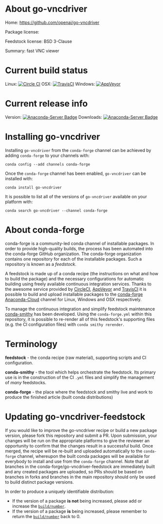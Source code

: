 About go-vncdriver
==================

Home: https://github.com/openai/go-vncdriver

Package license: 

Feedstock license: BSD 3-Clause

Summary: fast VNC viewer



Current build status
====================

Linux: [![Circle CI](https://circleci.com/gh/conda-forge/go-vncdriver-feedstock.svg?style=shield)](https://circleci.com/gh/conda-forge/go-vncdriver-feedstock)
OSX: [![TravisCI](https://travis-ci.org/conda-forge/go-vncdriver-feedstock.svg?branch=master)](https://travis-ci.org/conda-forge/go-vncdriver-feedstock)
Windows: [![AppVeyor](https://ci.appveyor.com/api/projects/status/github/conda-forge/go-vncdriver-feedstock?svg=True)](https://ci.appveyor.com/project/conda-forge/go-vncdriver-feedstock/branch/master)

Current release info
====================
Version: [![Anaconda-Server Badge](https://anaconda.org/conda-forge/go-vncdriver/badges/version.svg)](https://anaconda.org/conda-forge/go-vncdriver)
Downloads: [![Anaconda-Server Badge](https://anaconda.org/conda-forge/go-vncdriver/badges/downloads.svg)](https://anaconda.org/conda-forge/go-vncdriver)

Installing go-vncdriver
=======================

Installing `go-vncdriver` from the `conda-forge` channel can be achieved by adding `conda-forge` to your channels with:

```
conda config --add channels conda-forge
```

Once the `conda-forge` channel has been enabled, `go-vncdriver` can be installed with:

```
conda install go-vncdriver
```

It is possible to list all of the versions of `go-vncdriver` available on your platform with:

```
conda search go-vncdriver --channel conda-forge
```


About conda-forge
=================

conda-forge is a community-led conda channel of installable packages.
In order to provide high-quality builds, the process has been automated into the
conda-forge GitHub organization. The conda-forge organization contains one repository
for each of the installable packages. Such a repository is known as a *feedstock*.

A feedstock is made up of a conda recipe (the instructions on what and how to build
the package) and the necessary configurations for automatic building using freely
available continuous integration services. Thanks to the awesome service provided by
[CircleCI](https://circleci.com/), [AppVeyor](http://www.appveyor.com/)
and [TravisCI](https://travis-ci.org/) it is possible to build and upload installable
packages to the [conda-forge](https://anaconda.org/conda-forge)
[Anaconda-Cloud](http://docs.anaconda.org/) channel for Linux, Windows and OSX respectively.

To manage the continuous integration and simplify feedstock maintenance
[conda-smithy](http://github.com/conda-forge/conda-smithy) has been developed.
Using the ``conda-forge.yml`` within this repository, it is possible to re-render all of
this feedstock's supporting files (e.g. the CI configuration files) with ``conda smithy rerender``.


Terminology
===========

**feedstock** - the conda recipe (raw material), supporting scripts and CI configuration.

**conda-smithy** - the tool which helps orchestrate the feedstock.
                   Its primary use is in the construction of the CI ``.yml`` files
                   and simplify the management of *many* feedstocks.

**conda-forge** - the place where the feedstock and smithy live and work to
                  produce the finished article (built conda distributions)


Updating go-vncdriver-feedstock
===============================

If you would like to improve the go-vncdriver recipe or build a new
package version, please fork this repository and submit a PR. Upon submission,
your changes will be run on the appropriate platforms to give the reviewer an
opportunity to confirm that the changes result in a successful build. Once
merged, the recipe will be re-built and uploaded automatically to the
`conda-forge` channel, whereupon the built conda packages will be available for
everybody to install and use from the `conda-forge` channel.
Note that all branches in the conda-forge/go-vncdriver-feedstock are
immediately built and any created packages are uploaded, so PRs should be based
on branches in forks and branches in the main repository should only be used to
build distinct package versions.

In order to produce a uniquely identifiable distribution:
 * If the version of a package **is not** being increased, please add or increase
   the [``build/number``](http://conda.pydata.org/docs/building/meta-yaml.html#build-number-and-string).
 * If the version of a package **is** being increased, please remember to return
   the [``build/number``](http://conda.pydata.org/docs/building/meta-yaml.html#build-number-and-string)
   back to 0.
